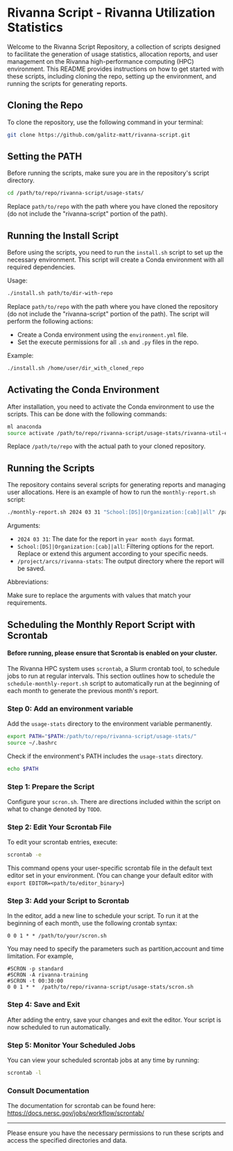 # Rivanna Script - Rivanna Utilization Statistics

Welcome to the Rivanna Script Repository, a collection of scripts designed to facilitate the generation of usage statistics, allocation reports, and user management on the Rivanna high-performance computing (HPC) environment. This README provides instructions on how to get started with these scripts, including cloning the repo, setting up the environment, and running the scripts for generating reports.

## Cloning the Repo

To clone the repository, use the following command in your terminal:

```bash
git clone https://github.com/galitz-matt/rivanna-script.git
```

## Setting the PATH

Before running the scripts, make sure you are in the repository's script directory. 

```bash
cd /path/to/repo/rivanna-script/usage-stats/
```
Replace `path/to/repo` with the path where you have cloned the repository (do not include the "rivanna-script" portion of the path). 

## Running the Install Script

Before using the scripts, you need to run the `install.sh` script to set up the necessary environment. This script will create a Conda environment with all required dependencies.

Usage:

```bash
./install.sh path/to/dir-with-repo
```

Replace `path/to/repo` with the path where you have cloned the repository (do not include the "rivanna-script" portion of the path). The script will perform the following actions:

- Create a Conda environment using the `environment.yml` file.
- Set the execute permissions for all `.sh` and `.py` files in the repo.

Example:

```bash
./install.sh /home/user/dir_with_cloned_repo
```

## Activating the Conda Environment

After installation, you need to activate the Conda environment to use the scripts. This can be done with the following commands:

```bash
ml anaconda
source activate /path/to/repo/rivanna-script/usage-stats/rivanna-util-env
```

Replace `/path/to/repo` with the actual path to your cloned repository.

## Running the Scripts

The repository contains several scripts for generating reports and managing user allocations. Here is an example of how to run the `monthly-report.sh` script:

```bash
./monthly-report.sh 2024 03 31 "School:[DS]|Organization:[cab]|all" /path/to/output/dir
```

Arguments:
- `2024 03 31`: The date for the report in `year month days` format.
- `School:[DS]|Organization:[cab]|all`: Filtering options for the report. Replace or extend this argument according to your specific needs.
- `/project/arcs/rivanna-stats`: The output directory where the report will be saved.

Abbreviations:


Make sure to replace the arguments with values that match your requirements.

## Scheduling the Monthly Report Script with Scrontab
#### Before running, please ensure that Scrontab is enabled on your cluster.
The Rivanna HPC system uses `scrontab`, a Slurm crontab tool, to schedule jobs to run at regular intervals. This section outlines how to schedule the `schedule-monthly-report.sh` script to automatically run at the beginning of each month to generate the previous month's report.
### Step 0: Add an environment variable
Add the `usage-stats` directory to the environment variable permanently.
```bash
export PATH="$PATH:/path/to/repo/rivanna-script/usage-stats/"
source ~/.bashrc
```
Check if the environment's PATH includes the `usage-stats` directory.
```bash
echo $PATH
```
### Step 1: Prepare the Script
Configure your `scron.sh`. There are directions included within the script on what to change denoted by `TODO`.

### Step 2: Edit Your Scrontab File
To edit your scrontab entries, execute:
```bash
scrontab -e
```
This command opens your user-specific scrontab file in the default text editor set in your environment. (You can change your default editor with `export EDITOR=<path/to/editor_binary>`)

### Step 3: Add your Script to Scrontab
In the editor, add a new line to schedule your script. To run it at the beginning of each month, use the following crontab syntax:
```
0 0 1 * * /path/to/your/scron.sh
```
You may need to specify the parameters such as partition,account and time limitation.
For example,
```
#SCRON -p standard
#SCRON -A rivanna-training
#SCRON -t 00:30:00
0 0 1 * *  /path/to/repo/rivanna-script/usage-stats/scron.sh
```

### Step 4: Save and Exit
After adding the entry, save your changes and exit the editor. Your script is now scheduled to run automatically.

### Step 5: Monitor Your Scheduled Jobs
You can view your scheduled scrontab jobs at any time by running:
```bash
scrontab -l
```

### Consult Documentation
The documentation for scrontab can be found here: https://docs.nersc.gov/jobs/workflow/scrontab/

---

Please ensure you have the necessary permissions to run these scripts and access the specified directories and data.
